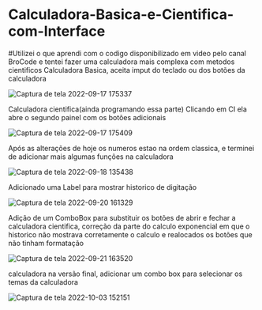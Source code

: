 # Calculadora-Basica-e-Cientifica-com-Interface
#Utilizei o que aprendi com o codigo disponibilizado em video pelo canal BroCode e tentei fazer uma calculadora mais complexa com metodos cientificos
Calculadora Basica, aceita imput do teclado ou dos botões da calculadora

![Captura de tela 2022-09-17 175337](https://user-images.githubusercontent.com/111459606/190877521-15d7c3e0-a89e-4a40-ae52-2098579973d5.png)

Calculadora cientifica(ainda programando essa parte)
Clicando em CI ela abre o segundo painel com os botões adicionais

![Captura de tela 2022-09-17 175409](https://user-images.githubusercontent.com/111459606/190877536-6e172dd6-8a8b-4d9a-9065-0662168d57f6.png)

Após as alterações de hoje  os numeros estao na ordem classica, e terminei de adicionar mais algumas funções na calculadora 


![Captura de tela 2022-09-18 135438](https://user-images.githubusercontent.com/111459606/190919111-555af11d-ddd1-4489-8888-b92f4d8e5a7b.png)

Adicionado uma Label para mostrar historico de digitação

![Captura de tela 2022-09-20 161329](https://user-images.githubusercontent.com/111459606/191344706-e3675495-6557-4c3d-b1fe-0c8128b66ed6.png)

Adição de um ComboBox para substituir os botões de abrir e fechar a calculadora cientifica, correção da parte do calculo exponencial em que o historico não mostrava corretamente o calculo e realocados os botões que não tinham formatação

![Captura de tela 2022-09-21 163520](https://user-images.githubusercontent.com/111459606/191594994-09e6f815-7016-4064-82f7-0f5709f2d206.png)

calculadora na versão final, adicionar um combo box para selecionar os temas da calculadora

![Captura de tela 2022-10-03 152151](https://user-images.githubusercontent.com/111459606/193650930-67696dd4-ea10-46bf-a00c-1507a7a8f505.png)
